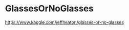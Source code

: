 # GlassesOrNoGlasses
https://www.kaggle.com/jeffheaton/glasses-or-no-glasses
<!---[![Open In Colab](https://colab.research.google.com/assets/colab-badge.svg)](https://colab.research.google.com/github/flaviofuria/GlassesOrNoGlasses/blob/main/Glasses.ipynb)--->
